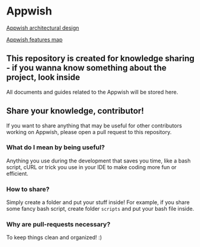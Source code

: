 # Appwish

[Appwish architectural design](https://app.creately.com/diagram/ToXBd2y63z4/view)

[Appwish features map](https://app.creately.com/diagram/SB1Gc6cyHdD/view)

## This repository is created for knowledge sharing - if you wanna know something about the project, look inside

All documents and guides related to the Appwish will be stored here.

## Share your knowledge, contributor!

If you want to share anything that may be useful for other contributors working on Appwish, please open a pull request to this repository. 

### What do I mean by being useful?

Anything you use during the development that saves you time, like a bash script, cURL or trick you use in your IDE to make coding more fun or efficient.

### How to share?

Simply create a folder and put your stuff inside! For example, if you share some fancy bash script, create folder `scripts` and put your bash file inside.

### Why are pull-requests necessary?

To keep things clean and organized! :)
